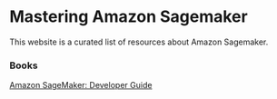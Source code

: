 # Mastering Amazon Sagemaker
This website is a curated list of resources about Amazon Sagemaker. 

### Books

 [Amazon SageMaker: Developer Guide](https://amzn.to/2EM2Lzh)
